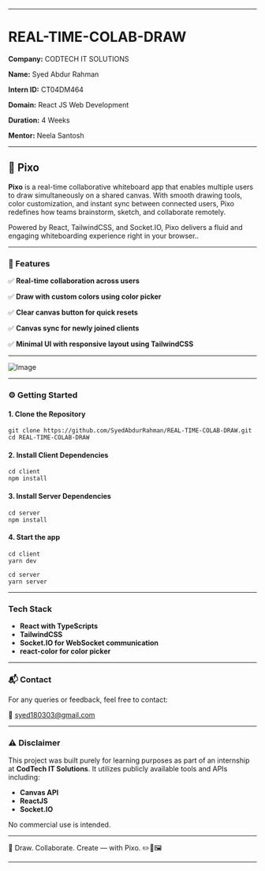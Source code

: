 

---

# REAL-TIME-COLAB-DRAW

**Company:** CODTECH IT SOLUTIONS

**Name:** Syed Abdur Rahman

**Intern ID:** CT04DM464

**Domain:** React JS Web Development

**Duration:** 4 Weeks

**Mentor:** Neela Santosh

---

## 🎨 Pixo

**Pixo** is a real-time collaborative whiteboard app that enables multiple users to draw simultaneously on a shared canvas. With smooth drawing tools, color customization, and instant sync between connected users, Pixo redefines how teams brainstorm, sketch, and collaborate remotely.

Powered by React, TailwindCSS, and Socket.IO, Pixo delivers a fluid and engaging whiteboarding experience right in your browser..

---

### 🌟 Features

✅ **Real-time collaboration across users**

✅ **Draw with custom colors using color picker**

✅ **Clear canvas button for quick resets**

✅ **Canvas sync for newly joined clients**

✅ **Minimal UI with responsive layout using TailwindCSS**

---

![Image](https://github.com/user-attachments/assets/dee03ae6-8bc8-4fb5-a8b7-e10be0066ad4)

---

### ⚙️ Getting Started



#### 1. Clone the Repository
```
git clone https://github.com/SyedAbdurRahman/REAL-TIME-COLAB-DRAW.git
cd REAL-TIME-COLAB-DRAW
```

#### 2. Install Client Dependencies
```
cd client
npm install
```

#### 3. Install Server Dependencies
```
cd server
npm install
```

#### 4. Start the app
```
cd client
yarn dev
```
```
cd server
yarn server
```
---

### Tech Stack

* **React with TypeScripts**
* **TailwindCSS**
* **Socket.IO for WebSocket communication**
* **react-color for color picker**

---

### 📬 Contact

For any queries or feedback, feel free to contact:

📧 [syed180303@gmail.com](mailto:syed180303@gmail.com)

---

### ⚠️ Disclaimer

This project was built purely for learning purposes as part of an internship at **CodTech IT Solutions**. It utilizes publicly available tools and APIs including:

* **Canvas API**
* **ReactJS**
* **Socket.IO**

No commercial use is intended.

---

🎯 Draw. Collaborate. Create — with Pixo. ✏️🧠🖼️

---



